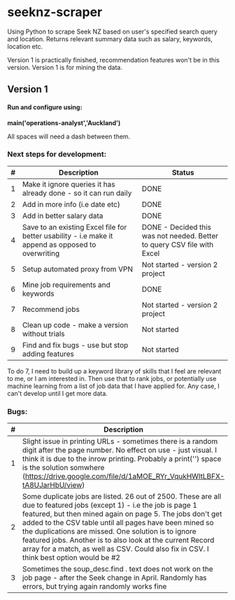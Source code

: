 # seeknz-scraper
Using Python to scrape Seek NZ based on user's specified search query and location. 
Returns relevant summary data such as salary, keywords, location etc.

Version 1 is practically finished, recommendation features won't be in this version. Version 1 is for mining the data.

## Version 1
#### Run and configure using:
**main('operations-analyst','Auckland')**

All spaces will need a dash between them. 


### Next steps for development:

| #     | Description   | Status    |
|------------|-------------|-------------|
| 1 | Make it ignore queries it has already done - so it can run daily | DONE |
| 2 | Add in more info (i.e date etc) | DONE |
| 3 | Add in better salary data | DONE |
| 4 | Save to an existing Excel file for better usability - i.e make it append as opposed to overwriting | DONE - Decided this was not needed. Better to query CSV file with Excel |
| 5 | Setup automated proxy from VPN | Not started - version 2 project|
| 6 | Mine job requirements and keywords | DONE |
| 7 | Recommend jobs | Not started - version 2 project |
| 8 | Clean up code - make a version without trials | Not started |
| 9 | Find and fix bugs - use but stop adding features| Not started |

To do 7, I need to build up a keyword library of skills that I feel are relevant to me, or I am interested in. Then use that to rank jobs, or potentially use machine learning from a list of job data that I have applied for. Any case, I can't develop until I get more data.

### Bugs:
| #     | Description   | Status    |
|------------|-------------|-------------|
| 1 | Slight issue in printing URLs - sometimes there is a random digit after the page number. No effect on use - just visual. I think it is due to the inrow printing. Probably a print('') space is the solution somwhere (https://drive.google.com/file/d/1aMOE_RYr_VqukHWltLBFX-tA8UJarHbU/view) | Not fixed |
| 2 | Some duplicate jobs are listed. 26 out of 2500. These are all due to featured jobs (except 1) - i.e the job is page 1 featured, but then mined again on page 5. The jobs don't get added to the CSV table until all pages have been mined so the duplications are missed. One solution is to ignore featured jobs. Another is to also look at the current Record array for a match, as well as CSV. Could also fix in CSV. I think best option would be #2 | Not fixed |
| 3 | Sometimes the soup_desc.find . text does not work on the job page - after the Seek change in April. Randomly has errors, but trying again randomly works fine | Not fixed |
